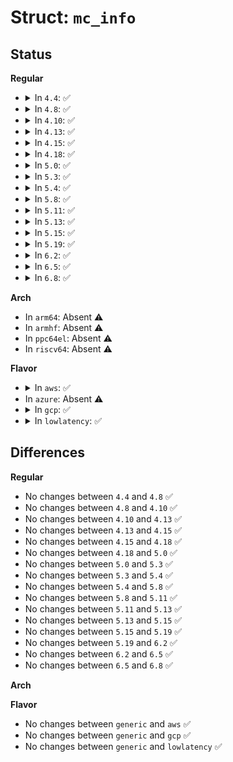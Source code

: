 # Struct: <code>mc_info</code>

## Status
<b>Regular</b>
<ul>
<li>
<details>
<summary>In <code>4.4</code>: ✅</summary>

```c
struct mc_info {
    uint32_t mi_nentries;
    uint32_t flags;
    uint64_t mi_data[95];
};
```
</details>
</li>
<li>
<details>
<summary>In <code>4.8</code>: ✅</summary>

```c
struct mc_info {
    uint32_t mi_nentries;
    uint32_t flags;
    uint64_t mi_data[95];
};
```
</details>
</li>
<li>
<details>
<summary>In <code>4.10</code>: ✅</summary>

```c
struct mc_info {
    uint32_t mi_nentries;
    uint32_t flags;
    uint64_t mi_data[95];
};
```
</details>
</li>
<li>
<details>
<summary>In <code>4.13</code>: ✅</summary>

```c
struct mc_info {
    uint32_t mi_nentries;
    uint32_t flags;
    uint64_t mi_data[95];
};
```
</details>
</li>
<li>
<details>
<summary>In <code>4.15</code>: ✅</summary>

```c
struct mc_info {
    uint32_t mi_nentries;
    uint32_t flags;
    uint64_t mi_data[95];
};
```
</details>
</li>
<li>
<details>
<summary>In <code>4.18</code>: ✅</summary>

```c
struct mc_info {
    uint32_t mi_nentries;
    uint32_t flags;
    uint64_t mi_data[95];
};
```
</details>
</li>
<li>
<details>
<summary>In <code>5.0</code>: ✅</summary>

```c
struct mc_info {
    uint32_t mi_nentries;
    uint32_t flags;
    uint64_t mi_data[95];
};
```
</details>
</li>
<li>
<details>
<summary>In <code>5.3</code>: ✅</summary>

```c
struct mc_info {
    uint32_t mi_nentries;
    uint32_t flags;
    uint64_t mi_data[95];
};
```
</details>
</li>
<li>
<details>
<summary>In <code>5.4</code>: ✅</summary>

```c
struct mc_info {
    uint32_t mi_nentries;
    uint32_t flags;
    uint64_t mi_data[95];
};
```
</details>
</li>
<li>
<details>
<summary>In <code>5.8</code>: ✅</summary>

```c
struct mc_info {
    uint32_t mi_nentries;
    uint32_t flags;
    uint64_t mi_data[95];
};
```
</details>
</li>
<li>
<details>
<summary>In <code>5.11</code>: ✅</summary>

```c
struct mc_info {
    uint32_t mi_nentries;
    uint32_t flags;
    uint64_t mi_data[95];
};
```
</details>
</li>
<li>
<details>
<summary>In <code>5.13</code>: ✅</summary>

```c
struct mc_info {
    uint32_t mi_nentries;
    uint32_t flags;
    uint64_t mi_data[95];
};
```
</details>
</li>
<li>
<details>
<summary>In <code>5.15</code>: ✅</summary>

```c
struct mc_info {
    uint32_t mi_nentries;
    uint32_t flags;
    uint64_t mi_data[95];
};
```
</details>
</li>
<li>
<details>
<summary>In <code>5.19</code>: ✅</summary>

```c
struct mc_info {
    uint32_t mi_nentries;
    uint32_t flags;
    uint64_t mi_data[95];
};
```
</details>
</li>
<li>
<details>
<summary>In <code>6.2</code>: ✅</summary>

```c
struct mc_info {
    uint32_t mi_nentries;
    uint32_t flags;
    uint64_t mi_data[95];
};
```
</details>
</li>
<li>
<details>
<summary>In <code>6.5</code>: ✅</summary>

```c
struct mc_info {
    uint32_t mi_nentries;
    uint32_t flags;
    uint64_t mi_data[95];
};
```
</details>
</li>
<li>
<details>
<summary>In <code>6.8</code>: ✅</summary>

```c
struct mc_info {
    uint32_t mi_nentries;
    uint32_t flags;
    uint64_t mi_data[95];
};
```
</details>
</li>
</ul>
<b>Arch</b>
<ul>
<li>
In <code>arm64</code>: Absent ⚠️
</li>
<li>
In <code>armhf</code>: Absent ⚠️
</li>
<li>
In <code>ppc64el</code>: Absent ⚠️
</li>
<li>
In <code>riscv64</code>: Absent ⚠️
</li>
</ul>
<b>Flavor</b>
<ul>
<li>
<details>
<summary>In <code>aws</code>: ✅</summary>

```c
struct mc_info {
    uint32_t mi_nentries;
    uint32_t flags;
    uint64_t mi_data[95];
};
```
</details>
</li>
<li>
In <code>azure</code>: Absent ⚠️
</li>
<li>
<details>
<summary>In <code>gcp</code>: ✅</summary>

```c
struct mc_info {
    uint32_t mi_nentries;
    uint32_t flags;
    uint64_t mi_data[95];
};
```
</details>
</li>
<li>
<details>
<summary>In <code>lowlatency</code>: ✅</summary>

```c
struct mc_info {
    uint32_t mi_nentries;
    uint32_t flags;
    uint64_t mi_data[95];
};
```
</details>
</li>
</ul>

## Differences
<b>Regular</b>
<ul>
<li>
No changes between <code>4.4</code> and <code>4.8</code> ✅
</li>
<li>
No changes between <code>4.8</code> and <code>4.10</code> ✅
</li>
<li>
No changes between <code>4.10</code> and <code>4.13</code> ✅
</li>
<li>
No changes between <code>4.13</code> and <code>4.15</code> ✅
</li>
<li>
No changes between <code>4.15</code> and <code>4.18</code> ✅
</li>
<li>
No changes between <code>4.18</code> and <code>5.0</code> ✅
</li>
<li>
No changes between <code>5.0</code> and <code>5.3</code> ✅
</li>
<li>
No changes between <code>5.3</code> and <code>5.4</code> ✅
</li>
<li>
No changes between <code>5.4</code> and <code>5.8</code> ✅
</li>
<li>
No changes between <code>5.8</code> and <code>5.11</code> ✅
</li>
<li>
No changes between <code>5.11</code> and <code>5.13</code> ✅
</li>
<li>
No changes between <code>5.13</code> and <code>5.15</code> ✅
</li>
<li>
No changes between <code>5.15</code> and <code>5.19</code> ✅
</li>
<li>
No changes between <code>5.19</code> and <code>6.2</code> ✅
</li>
<li>
No changes between <code>6.2</code> and <code>6.5</code> ✅
</li>
<li>
No changes between <code>6.5</code> and <code>6.8</code> ✅
</li>
</ul>
<b>Arch</b>
<ul>
</ul>
<b>Flavor</b>
<ul>
<li>
No changes between <code>generic</code> and <code>aws</code> ✅
</li>
<li>
No changes between <code>generic</code> and <code>gcp</code> ✅
</li>
<li>
No changes between <code>generic</code> and <code>lowlatency</code> ✅
</li>
</ul>
